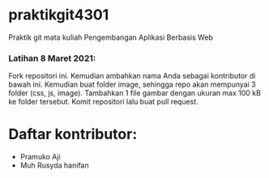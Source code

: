 # praktikgit4301
Praktik git mata kuliah Pengembangan Aplikasi Berbasis Web

### Latihan 8 Maret 2021:
Fork repositori ini. Kemudian ambahkan nama Anda sebagai kontributor di bawah ini. Kemudian buat folder image, sehingga repo akan 
mempunyai 3 folder (css, js, image). Tambahkan 1 file gambar dengan ukuran max 100 kB ke folder tersebut. Komit repositori lalu buat pull request.

# Daftar kontributor:
- Pramuko Aji
- Muh Rusyda hanifan
